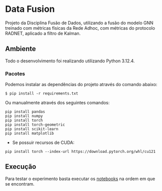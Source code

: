 # Data Fusion

Projeto da Disciplina Fusão de Dados, utilizando a fusão do modelo GNN treinado com métricas físicas da Rede Adhoc, com métricas do protocolo RADNET, aplicado a filtro de Kalman.

## Ambiente

Todo o desenvolvimento foi realizando utilizando Python 3.12.4.

### Pacotes

Podemos instalar as dependências do projeto através do comando abaixo:

```
$ pip install -r requirements.txt
```

Ou manualmente através dos seguintes comandos:

```
pip install pandas
pip install numpy
pip install torch
pip install torch-geometric
pip install scikit-learn
pip install matplotlib
```

* Se possuir recursos de CUDA:

```
pip install torch --index-url https://download.pytorch.org/whl/cu121
```

## Execução

Para testar o experimento basta executar os [notebooks](https://github.com/charlesluizmendes/DataFusion/blob/main/src) na ordem em que se encontram.